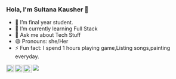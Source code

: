 ### Hola, I'm Sultana Kausher 👋
- 🔭 I’m final year student.
- 🌱 I’m currently learning Full Stack 
- 💬 Ask me about Tech Stuff
- 😄 Pronouns: she/Her
- ⚡ Fun fact: I spend 1 hours playing game,Listing songs,painting everyday.
<img src="https://github-readme-stats.vercel.app/api?username=SultanaKausher&&show_icons=true&title_color=ffffff&icon_color=bb2acf&text_color=daf7dc&bg_color=151515">

<a href="https://www.linkedin.com/in/sultana79/">
                      <img align="left" alt="Sultana's Linkdein" width="20px" src="https://cdn.jsdelivr.net/npm/simple-icons@v3/icons/linkedin.svg" />
                       </a>
                      <a href="https://www.facebook.com/sultana.siddiqui.9235">
                     <img align="left" alt="Sultana's Facebook" width="20px" src="https://cdn.jsdelivr.net/npm/simple-icons@v3/icons/facebook.svg" />
                      </a>
                        <a href="https://www.instagram.com/">
                    <img align="left" alt="Sultana's Instagram" width="22px" src="https://cdn.jsdelivr.net/npm/simple-icons@v3/icons/instagram.svg" />
                        </a>
